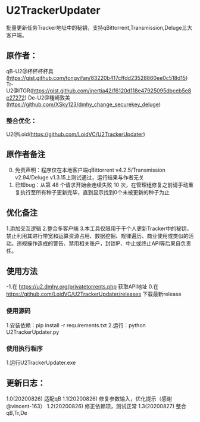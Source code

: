 # U2TrackerUpdater
批量更新任务Tracker地址中的秘钥，支持qBittorrent,Transmission,Deluge三大客户端。
## 原作者：
qB-U2@杯杯杯杯具(https://gist.github.com/tongyifan/83220b417cffdd23528860ee0c518d15)
Tr-U2@ITGR(https://gist.github.com/inertia42/f6120d118e47925095dbceb5e8e27272)
De-U2@種崎敦美(https://github.com/XSky123/dmhy_change_securekey_deluge)
### 整合优化：
U2@Loid(https://github.com/LoidVC/U2TrackerUpdater)

## 原作者备注
0. 免责声明：程序仅在本地客户端qBittorrent v4.2.5/Transmission v2.94/Deluge v1.3.15上测试通过，运行结果与作者无关
1. 已知bug：从第 48 个请求开始会连续失败 10 次，在管理组修复之前请手动重复执行至所有种子更新完毕，直到显示找到0个未被更新的种子为止

## 优化备注
1.添加交互逻辑
2.整合多客户端
3.本工具仅限用于于个人更新Tracker中的秘钥，禁止利用其进行带宽和运算资源占用、数据挖掘、规律遍历、商业使用或类似的活动。违规操作造成的警告、禁用相关账户，封锁IP、中止或终止API等后果自负责任。

## 使用方法
-1.在 https://u2.dmhy.org/privatetorrents.php 获取API地址
0.在 https://github.com/LoidVC/U2TrackerUpdater/releases 下载最新release
### 使用源码
1.安装依赖：pip install -r requirements.txt
2.运行：python U2TrackerUpdater.py
### 使用执行程序
1.运行U2TrackerUpdater.exe

## 更新日志：
1.0(20200826) 适配qB
1.1(20200826) 修复参数输入，优化提示（感谢@vincent-163）
1.2(20200826) 修正依赖项，测试正常
1.3(20200827) 整合qB,Tr,De
